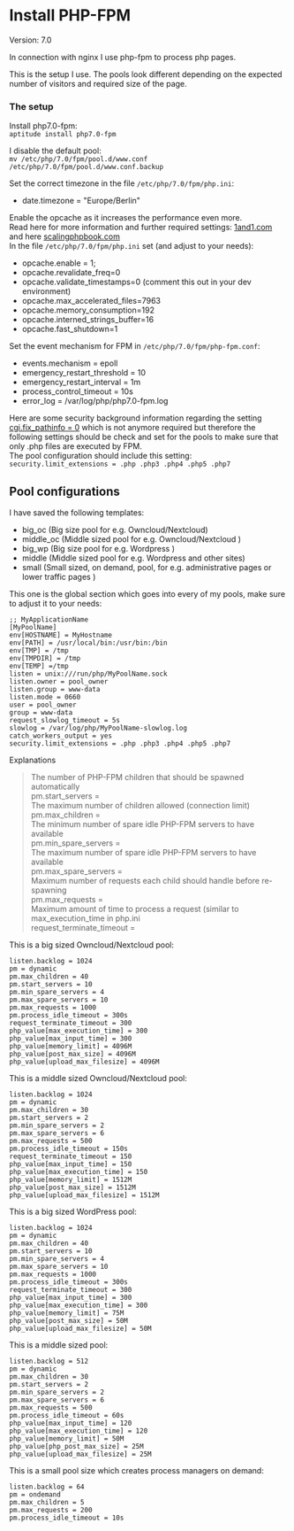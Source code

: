 # Install PHP-FPM
Version: 7.0

In connection with nginx I use php-fpm to process php pages.

This is the setup I use. The pools look different depending on the expected number of visitors and required size of the page.

### The setup
Install php7.0-fpm:  
`aptitude install php7.0-fpm`  

I disable the default pool:  
`mv /etc/php/7.0/fpm/pool.d/www.conf /etc/php/7.0/fpm/pool.d/www.conf.backup`  

Set the correct timezone in the file `/etc/php/7.0/fpm/php.ini`:  
- date.timezone = "Europe/Berlin"

Enable the opcache as it increases the performance even more.  
Read here for more information and further required settings: [1and1.com](https://community.1and1.com/php-7/) and here [scalingphpbook.com](https://www.scalingphpbook.com/blog/2014/02/14/best-zend-opcache-settings.html)  
In the file `/etc/php/7.0/fpm/php.ini` set (and adjust to your needs):  
- opcache.enable = 1;
- opcache.revalidate_freq=0
- opcache.validate_timestamps=0 (comment this out in your dev environment)
- opcache.max_accelerated_files=7963
- opcache.memory_consumption=192
- opcache.interned_strings_buffer=16
- opcache.fast_shutdown=1

Set the event mechanism for FPM in `/etc/php/7.0/fpm/php-fpm.conf`:  
- events.mechanism = epoll
- emergency_restart_threshold = 10
- emergency_restart_interval = 1m
- process_control_timeout = 10s
- error_log = /var/log/php/php7.0-fpm.log

Here are some security background information regarding
the setting [cgi.fix_pathinfo = 0](https://serverfault.com/questions/627903/is-the-php-option-cgi-fix-pathinfo-really-dangerous-with-nginx-php-fpm) which is not anymore required but therefore the following settings should be check and set for the pools to make sure that only .php files are executed by FPM.  
The pool configuration should include this setting:  
`security.limit_extensions = .php .php3 .php4 .php5 .php7`


## Pool configurations
I have saved the following templates:  
- big_oc (Big size pool for e.g. Owncloud/Nextcloud)
- middle_oc (Middle sized pool for e.g. Owncloud/Nextcloud )
- big_wp (Big size pool for e.g. Wordpress )
- middle (Middle sized pool for e.g. Wordpress and other sites)
- small (Small sized, on demand, pool, for e.g. administrative pages or lower traffic pages )

This one is the global section which goes into every of my pools, make sure to adjust it to your needs:  
```
;; MyApplicationName
[MyPoolName]
env[HOSTNAME] = MyHostname
env[PATH] = /usr/local/bin:/usr/bin:/bin
env[TMP] = /tmp
env[TMPDIR] = /tmp
env[TEMP] =/tmp
listen = unix:///run/php/MyPoolName.sock
listen.owner = pool_owner
listen.group = www-data
listen.mode = 0660
user = pool_owner
group = www-data
request_slowlog_timeout = 5s
slowlog = /var/log/php/MyPoolName-slowlog.log
catch_workers_output = yes
security.limit_extensions = .php .php3 .php4 .php5 .php7
```

Explanations  
> The number of PHP-FPM children that should be spawned automatically  
> pm.start_servers =  
> The maximum number of children allowed (connection limit)  
> pm.max_children =  
> The minimum number of spare idle PHP-FPM servers to have available  
> pm.min_spare_servers =  
> The maximum number of spare idle PHP-FPM servers to have available  
> pm.max_spare_servers =  
> Maximum number of requests each child should handle before re-spawning  
> pm.max_requests =  
> Maximum amount of time to process a request (similar to max_execution_time in php.ini  
> request_terminate_timeout =  


This is a big sized Owncloud/Nextcloud pool:   
```
listen.backlog = 1024
pm = dynamic
pm.max_children = 40
pm.start_servers = 10
pm.min_spare_servers = 4
pm.max_spare_servers = 10
pm.max_requests = 1000
pm.process_idle_timeout = 300s
request_terminate_timeout = 300
php_value[max_execution_time] = 300
php_value[max_input_time] = 300
php_value[memory_limit] = 4096M
php_value[post_max_size] = 4096M
php_value[upload_max_filesize] = 4096M
```

This is a middle sized Owncloud/Nextcloud pool:   
```   
listen.backlog = 1024
pm = dynamic
pm.max_children = 30
pm.start_servers = 2
pm.min_spare_servers = 2
pm.max_spare_servers = 6
pm.max_requests = 500
pm.process_idle_timeout = 150s
request_terminate_timeout = 150
php_value[max_input_time] = 150
php_value[max_execution_time] = 150
php_value[memory_limit] = 1512M
php_value[post_max_size] = 1512M
php_value[upload_max_filesize] = 1512M
```

This is a big sized WordPress pool:   
```
listen.backlog = 1024
pm = dynamic
pm.max_children = 40
pm.start_servers = 10
pm.min_spare_servers = 4
pm.max_spare_servers = 10
pm.max_requests = 1000
pm.process_idle_timeout = 300s
request_terminate_timeout = 300
php_value[max_input_time] = 300
php_value[max_execution_time] = 300
php_value[memory_limit] = 75M
php_value[post_max_size] = 50M
php_value[upload_max_filesize] = 50M
```

This is a middle sized pool:  
```  
listen.backlog = 512
pm = dynamic
pm.max_children = 30
pm.start_servers = 2
pm.min_spare_servers = 2
pm.max_spare_servers = 6
pm.max_requests = 500
pm.process_idle_timeout = 60s
php_value[max_input_time] = 120
php_value[max_execution_time] = 120
php_value[memory_limit] = 50M
php_value[php_post_max_size] = 25M
php_value[upload_max_filesize] = 25M
```
This is a small pool size which creates process managers on demand:  

```
listen.backlog = 64
pm = ondemand
pm.max_children = 5
pm.max_requests = 200
pm.process_idle_timeout = 10s
```
